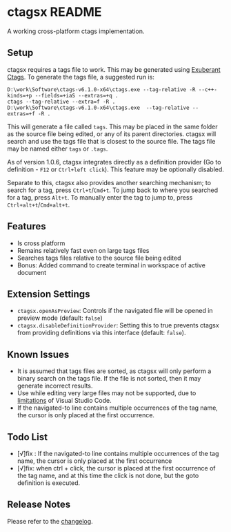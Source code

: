 # ctagsx README
A working cross-platform ctags implementation.

## Setup
ctagsx requires a tags file to work. This may be generated using [Exuberant Ctags](http://ctags.sourceforge.net). To generate the tags file, a suggested run is:

```
D:\work\Software\ctags-v6.1.0-x64\ctags.exe --tag-relative -R --c++-kinds=+p --fields=+iaS --extras=+q .
ctags --tag-relative --extra=f -R .
D:\work\Software\ctags-v6.1.0-x64\ctags.exe  --tag-relative --extras=+f -R .
```

This will generate a file called `tags`. This may be placed in the same folder as the source file being edited, or any of its parent directories. ctagsx will search and use the tags file that is closest to the source file. The tags file may be named either `tags` or `.tags`.

As of version 1.0.6, ctagsx integrates directly as a definition provider (Go to definition - `F12` or `Ctrl+left click`). This feature may be optionally disabled.

Separate to this, ctagsx also provides another searching mechanism; to search for a tag, press `Ctrl+t`/`Cmd+t`. To jump back to where you searched for a tag, press `Alt+t`. To manually enter the tag to jump to, press `Ctrl+alt+t`/`Cmd+alt+t`.

## Features
* Is cross platform
* Remains relatively fast even on large tags files
* Searches tags files relative to the source file being edited
* Bonus: Added command to create terminal in workspace of active document

## Extension Settings
* `ctagsx.openAsPreview`: Controls if the navigated file will be opened in preview mode (default: `false`)
* `ctagsx.disableDefinitionProvider`: Setting this to true prevents ctagsx from providing definitions via this interface (default: `false`).

## Known Issues
* It is assumed that tags files are sorted, as ctagsx will only perform a binary search on the tags file. If the file is not sorted, then it may generate incorrect results.
* Use while editing very large files may not be supported, due to [limitations](https://github.com/Microsoft/vscode/issues/3147) of Visual Studio Code.
* If the navigated-to line contains multiple occurrences of the tag name, the cursor is only placed at the first occurrence.

## Todo List
* [√]fix : If the navigated-to line contains multiple occurrences of the tag name, the cursor is only placed at the first occurrence
* [√]fix: when ctrl + click, the cursor is placed at the first occurrence of the tag name, and at this time the click is not done, but the goto definition is executed.

## Release Notes
Please refer to the [changelog](CHANGELOG.md).
